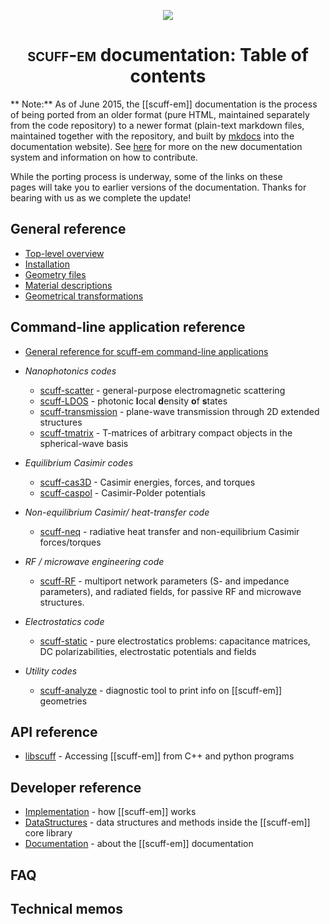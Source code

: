 <p align="center"><img align="center" src="img/scuffEMLogo.png"></p>

<p align="center"><h1 align="center">
 <span class="SmallCaps">scuff-em</span> documentation: Table of contents
</h1> 
</p>

** Note:** As of June 2015, the [[scuff-em]] documentation is the process
   of being ported from an older format (pure HTML, maintained separately
   from the code repository) to a newer format (plain-text markdown files,
   maintained together with the repository, and built by
   [mkdocs](http://www.mkdocs.org) into the documentation website).
   See [here](forDevelopers/Documentation.md)
   for more on the new documentation system and information
   on how to contribute.

   While the porting process is underway, some of the links on these  
   pages will take you to earlier versions of the documentation. Thanks
   for bearing with us as we complete the update!

## General reference

* [Top-level overview](reference/TopLevel.md)
* [Installation](reference/Installing.md)
* [Geometry files](reference/Geometries.md)
* [Material descriptions](reference/Materials.md)
* [Geometrical transformations](reference/Transformations.md)

## Command-line application reference

* [General reference for <span class="SC">scuff-em</span> command-line applications][GeneralReference]

* *Nanophotonics codes*
    * [scuff-scatter][scuff-scatter]            - general-purpose electromagnetic scattering
    * [scuff-LDOS][scuff-LDOS]                  - photonic **l**ocal **d**ensity **o**f **s**tates
    * [scuff-transmission][scuff-transmission]  - plane-wave transmission through 2D extended structures
    * [scuff-tmatrix][scuff-tmatrix]            - T-matrices of arbitrary compact objects in the spherical-wave basis  

* *Equilibrium Casimir codes*
    - [scuff-cas3D][scuff-cas3D]   - Casimir energies, forces, and torques
    - [scuff-caspol][scuff-caspol] - Casimir-Polder potentials
       
      
* *Non-equilibrium Casimir/ heat-transfer code*
    - [scuff-neq][scuff-neq]       - radiative heat transfer and non-equilibrium Casimir forces/torques
  
  
* *RF / microwave engineering code*
    - [scuff-RF][scuff-RF]         - multiport network parameters
                                     (S- and impedance parameters),
                                     and radiated fields, for passive RF
                                     and microwave structures.

* *Electrostatics code*

    - [scuff-static][scuff-static] - pure electrostatics problems:
                                     capacitance matrices, DC polarizabilities,
                                     electrostatic potentials and fields

* *Utility codes*
    - [scuff-analyze][scuff-analyze] - diagnostic tool to print info on [[scuff-em]] geometries

## API reference

* [libscuff][libscuff] - Accessing [[scuff-em]] from C++ and python programs

## Developer reference

* [Implementation][Implementation] - how [[scuff-em]] works
* [DataStructures][DataStructures] - data structures and methods inside the [[scuff-em]] core library
* [Documentation][Documentation]   - about the [[scuff-em]] documentation

## FAQ

## Technical memos

[scuffEMLogo]:        img/scuffEMLogo.png
[GeneralReference]:   applications/GeneralReference.md
[scuff-scatter]:      applications/scuff-scatter/scuff-scatter.md
[scuff-LDOS]:         applications/scuff-LDOS/scuff-LDOS.md
[scuff-transmission]: applications/scuff-transmission/scuff-transmission.md
[scuff-tmatrix]:      applications/scuff-tmatrix/scuff-tmatrix.md
[scuff-cas3D]:        applications/scuff-cas3D/scuff-cas3D.md
[scuff-caspol]:       applications/scuff-caspol/scuff-caspol.md
[scuff-neq]:          applications/scuff-neq/scuff-neq.md
[scuff-RF]:           applications/scuff-RF/scuff-RF.md
[scuff-static]:       applications/scuff-static/scuff-static.md
[scuff-analyze]:      applications/scuff-analyze/scuff-analyze.md
[libscuff]:           API/libscuff.md
[Implementation]:     forDevelopers/Implementation.md
[DataStructures]:     forDevelopers/DataStructures.md
[Documentation]:      forDevelopers/Documentation.md
